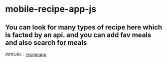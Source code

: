 # mobile-recipe-app-js

## You can look for many types of recipe here which is facted by an api. and you can add fav meals and also search for meals

###URL : [recipeapp](https://mobilerecipe.netlify.app/)
